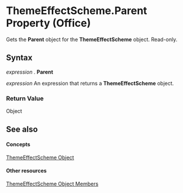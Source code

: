 
# ThemeEffectScheme.Parent Property (Office)

Gets the  **Parent** object for the **ThemeEffectScheme** object. Read-only.


## Syntax

 _expression_ . **Parent**

 _expression_ An expression that returns a **ThemeEffectScheme** object.


### Return Value

Object


## See also


#### Concepts


[ThemeEffectScheme Object](3fad64c0-94ca-8749-0282-3ed903e2aa84.md)
#### Other resources


[ThemeEffectScheme Object Members](4a48841c-2f51-2fe4-360b-a5d0044dba80.md)
